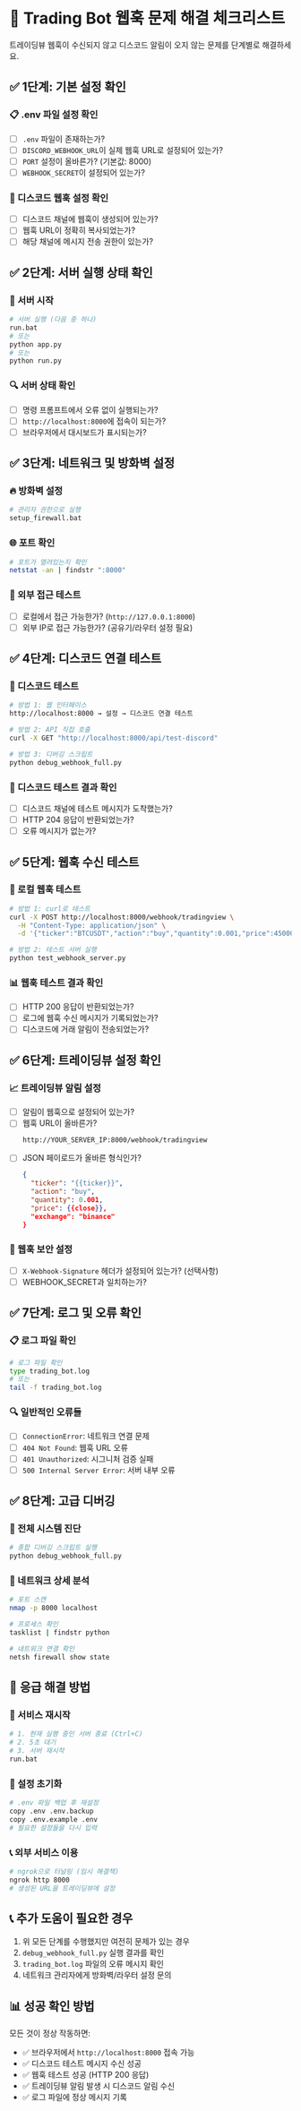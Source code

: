 # 🔧 Trading Bot 웹훅 문제 해결 체크리스트

트레이딩뷰 웹훅이 수신되지 않고 디스코드 알림이 오지 않는 문제를 단계별로 해결하세요.

## ✅ 1단계: 기본 설정 확인

### 📋 .env 파일 설정 확인
- [ ] `.env` 파일이 존재하는가?
- [ ] `DISCORD_WEBHOOK_URL`이 실제 웹훅 URL로 설정되어 있는가?
- [ ] `PORT` 설정이 올바른가? (기본값: 8000)
- [ ] `WEBHOOK_SECRET`이 설정되어 있는가?

### 📱 디스코드 웹훅 설정 확인
- [ ] 디스코드 채널에 웹훅이 생성되어 있는가?
- [ ] 웹훅 URL이 정확히 복사되었는가?
- [ ] 해당 채널에 메시지 전송 권한이 있는가?

## ✅ 2단계: 서버 실행 상태 확인

### 🚀 서버 시작
```bash
# 서버 실행 (다음 중 하나)
run.bat
# 또는
python app.py
# 또는
python run.py
```

### 🔍 서버 상태 확인
- [ ] 명령 프롬프트에서 오류 없이 실행되는가?
- [ ] `http://localhost:8000`에 접속이 되는가?
- [ ] 브라우저에서 대시보드가 표시되는가?

## ✅ 3단계: 네트워크 및 방화벽 설정

### 🔥 방화벽 설정
```bash
# 관리자 권한으로 실행
setup_firewall.bat
```

### 🌐 포트 확인
```bash
# 포트가 열려있는지 확인
netstat -an | findstr ":8000"
```

### 📡 외부 접근 테스트
- [ ] 로컬에서 접근 가능한가? (`http://127.0.0.1:8000`)
- [ ] 외부 IP로 접근 가능한가? (공유기/라우터 설정 필요)

## ✅ 4단계: 디스코드 연결 테스트

### 💬 디스코드 테스트
```bash
# 방법 1: 웹 인터페이스
http://localhost:8000 → 설정 → 디스코드 연결 테스트

# 방법 2: API 직접 호출
curl -X GET "http://localhost:8000/api/test-discord"

# 방법 3: 디버깅 스크립트
python debug_webhook_full.py
```

### 📝 디스코드 테스트 결과 확인
- [ ] 디스코드 채널에 테스트 메시지가 도착했는가?
- [ ] HTTP 204 응답이 반환되었는가?
- [ ] 오류 메시지가 없는가?

## ✅ 5단계: 웹훅 수신 테스트

### 🔗 로컬 웹훅 테스트
```bash
# 방법 1: curl로 테스트
curl -X POST http://localhost:8000/webhook/tradingview \
  -H "Content-Type: application/json" \
  -d '{"ticker":"BTCUSDT","action":"buy","quantity":0.001,"price":45000}'

# 방법 2: 테스트 서버 실행
python test_webhook_server.py
```

### 📊 웹훅 테스트 결과 확인
- [ ] HTTP 200 응답이 반환되었는가?
- [ ] 로그에 웹훅 수신 메시지가 기록되었는가?
- [ ] 디스코드에 거래 알림이 전송되었는가?

## ✅ 6단계: 트레이딩뷰 설정 확인

### 📈 트레이딩뷰 알림 설정
- [ ] 알림이 웹훅으로 설정되어 있는가?
- [ ] 웹훅 URL이 올바른가?
  ```
  http://YOUR_SERVER_IP:8000/webhook/tradingview
  ```
- [ ] JSON 페이로드가 올바른 형식인가?
  ```json
  {
    "ticker": "{{ticker}}",
    "action": "buy",
    "quantity": 0.001,
    "price": {{close}},
    "exchange": "binance"
  }
  ```

### 🔐 웹훅 보안 설정
- [ ] `X-Webhook-Signature` 헤더가 설정되어 있는가? (선택사항)
- [ ] WEBHOOK_SECRET과 일치하는가?

## ✅ 7단계: 로그 및 오류 확인

### 📋 로그 파일 확인
```bash
# 로그 파일 확인
type trading_bot.log
# 또는
tail -f trading_bot.log
```

### 🔍 일반적인 오류들
- [ ] `ConnectionError`: 네트워크 연결 문제
- [ ] `404 Not Found`: 웹훅 URL 오류
- [ ] `401 Unauthorized`: 시그니처 검증 실패
- [ ] `500 Internal Server Error`: 서버 내부 오류

## ✅ 8단계: 고급 디버깅

### 🔧 전체 시스템 진단
```bash
# 종합 디버깅 스크립트 실행
python debug_webhook_full.py
```

### 📡 네트워크 상세 분석
```bash
# 포트 스캔
nmap -p 8000 localhost

# 프로세스 확인
tasklist | findstr python

# 네트워크 연결 확인
netsh firewall show state
```

## 🚨 응급 해결 방법

### 🔄 서비스 재시작
```bash
# 1. 현재 실행 중인 서버 종료 (Ctrl+C)
# 2. 5초 대기
# 3. 서버 재시작
run.bat
```

### 🔧 설정 초기화
```bash
# .env 파일 백업 후 재설정
copy .env .env.backup
copy .env.example .env
# 필요한 설정들을 다시 입력
```

### 📞 외부 서비스 이용
```bash
# ngrok으로 터널링 (임시 해결책)
ngrok http 8000
# 생성된 URL을 트레이딩뷰에 설정
```

## 📞 추가 도움이 필요한 경우

1. 위 모든 단계를 수행했지만 여전히 문제가 있는 경우
2. `debug_webhook_full.py` 실행 결과를 확인
3. `trading_bot.log` 파일의 오류 메시지 확인
4. 네트워크 관리자에게 방화벽/라우터 설정 문의

## 📊 성공 확인 방법

모든 것이 정상 작동하면:
- ✅ 브라우저에서 `http://localhost:8000` 접속 가능
- ✅ 디스코드 테스트 메시지 수신 성공
- ✅ 웹훅 테스트 성공 (HTTP 200 응답)
- ✅ 트레이딩뷰 알림 발생 시 디스코드 알림 수신
- ✅ 로그 파일에 정상 메시지 기록
